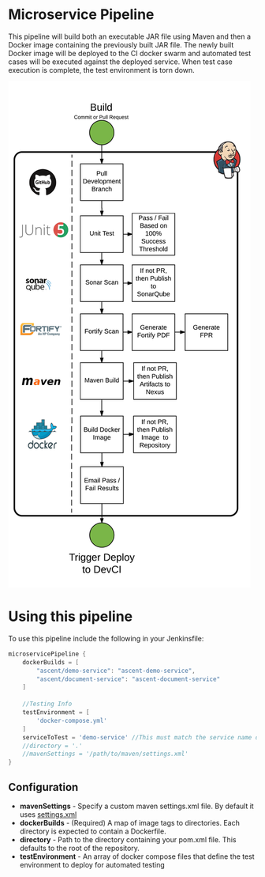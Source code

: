 # Microservice Pipeline
This pipeline will build both an executable JAR file using Maven and then a Docker image containing the previously built JAR file. The newly built Docker image
will be deployed to the CI docker swarm and automated test cases will be executed against the deployed service. When test case execution is complete, the test
environment is torn down.

![Build Process Flow](/docs/images/microservice.png)

# Using this pipeline
To use this pipeline include the following in your Jenkinsfile:
```groovy
microservicePipeline {
    dockerBuilds = [
        "ascent/demo-service": "ascent-demo-service",
        "ascent/document-service": "ascent-document-service"
    ]

    //Testing Info
    testEnvironment = [
        'docker-compose.yml'
    ]
    serviceToTest = 'demo-service' //This must match the service name defined in the testEnvironment compose file
    //directory = '.'
    //mavenSettings = '/path/to/maven/settings.xml'
}
```

## Configuration
* __mavenSettings__ - Specify a custom maven settings.xml file. By default it uses [settings.xml](/resources/gov/va/maven/settings.xml)
* __dockerBuilds__ - (Required) A map of image tags to directories. Each directory is expected to contain a Dockerfile.
* __directory__ - Path to the directory containing your pom.xml file. This defaults to the root of the repository.
* __testEnvironment__ - An array of docker compose files that define the test environment to deploy for automated testing